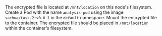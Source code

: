  The encrypted file is located at `/mnt/location` on this node's filesystem. Create a Pod with the name `analysis-pod` using the image  
 `sachua/task-2:v0.0.1` in the `default` namespace. Mount the encrypted file to the container. The encrypted file should be placed in `/mnt/location` within the container's filesystem.

